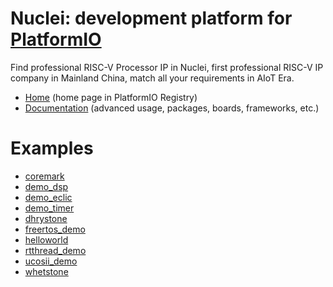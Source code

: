 
# Nuclei: development platform for [PlatformIO](https://platformio.org)

Find professional RISC-V Processor IP in Nuclei, first professional RISC-V IP company in Mainland China, match all your requirements in AIoT Era.

* [Home](https://platformio.org/platforms/nuclei) (home page in PlatformIO Registry)
* [Documentation](https://docs.platformio.org/page/platforms/nuclei.html) (advanced usage, packages, boards, frameworks, etc.)

# Examples

* [coremark](https://github.com/Nuclei-Software/platform-nuclei/tree/master/examples/coremark)
* [demo_dsp](https://github.com/Nuclei-Software/platform-nuclei/tree/master/examples/demo_dsp)
* [demo_eclic](https://github.com/Nuclei-Software/platform-nuclei/tree/master/examples/demo_eclic)
* [demo_timer](https://github.com/Nuclei-Software/platform-nuclei/tree/master/examples/demo_timer)
* [dhrystone](https://github.com/Nuclei-Software/platform-nuclei/tree/master/examples/dhrystone)
* [freertos_demo](https://github.com/Nuclei-Software/platform-nuclei/tree/master/examples/freertos_demo)
* [helloworld](https://github.com/Nuclei-Software/platform-nuclei/tree/master/examples/helloworld)
* [rtthread_demo](https://github.com/Nuclei-Software/platform-nuclei/tree/master/examples/rtthread_demo)
* [ucosii_demo](https://github.com/Nuclei-Software/platform-nuclei/tree/master/examples/ucosii_demo)
* [whetstone](https://github.com/Nuclei-Software/platform-nuclei/tree/master/examples/whetstone)
